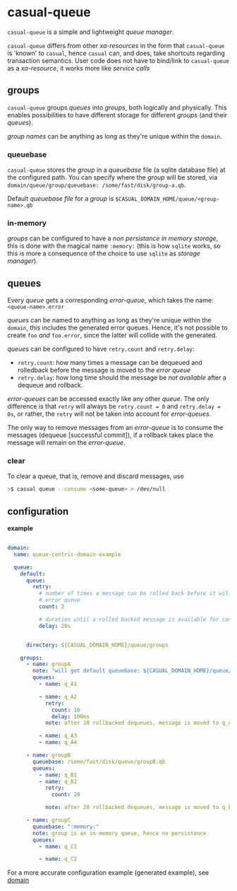 # casual-queue

`casual-queue` is a simple and lightweight _queue manager_.


`casual-queue` differs from other _xa-resources_ in the form that `casual-queue` is 'known' to `casual`, 
hence `casual` can, and does, take shortcuts regarding transaction semantics. User code does not have 
to bind/link to `casual-queue` as a _xa-resource_, it works more like _service calls_ 

## groups

`casual-queue` groups _queues_ into _groups_, both logically and physically. This enables possibilities to
have different storage for different _groups_ (and their _queues_).

_group names_ can be anything as long as they're unique within the `domain`.

### queuebase
`casual-queue` stores the _group_ in a _queuebase_ file (a sqlite database file) at the configured path.
You can specify where the _group_ will be stored, via `domain/queue/group/queuebase: /some/fast/disk/group-a.qb`.

Default _queuebase file_ for a _group_ is `$CASUAL_DOMAIN_HOME/queue/<group-name>.qb`

### in-memory

_groups_ can be configured to have a _non persistance in memory storage_, this is done with the magical name `:memory:` 
(this is how `sqlite` works, so this is more a consequence of the choice to use `sqlite` as _storage manager_).


## queues

Every _queue_ gets a corresponding _error-queue_, which takes the name: `<queue-name>.error`

_queues_ can be named to anything as long as they're unique within the `domain`, this includes the generated error queues.
Hence, it's not possible to create `foo` _and_ `foo.error`, since the latter will collide with the generated.

_queues_ can be configured to have `retry.count` and `retry.delay`:

* `retry.count`: how many times a message can be dequeued and rolledback before the message is moved to the _error queue_
* `retry.delay`: how long time should the message be _not available_ after a dequeue and rollback.

_error-queues_ can be accessed exactly like any other _queue_. The only difference is that `retry`
will always be `retry.count = 0` and `retry.delay = 0s`, or rather, the `retry` will not be taken into account for _error-queues_. 

The only way to remove messages from an _error-queue_ is to consume the messages (dequeue [successful commit]), if a rollback
takes place the message will remain on the _error-queue_. 

### clear

To clear a queue, that is, remove and discard messages, use 
```bash
>$ casual queue --consume <some-queue> > /dev/null
```

## configuration

**example**
``` yaml
 
domain:
  name: queue-centric-domain-example

  queue:
    default:
      queue:
        retry:
          # number of times a message can be rolled back before it will be moved to 
          # error queue
          count: 3 

          # duration until a rolled backed message is available for consumption (SI-units: h, min, s, ms, us, ns)
          delay: 20s


      directory: ${CASUAL_DOMAIN_HOME}/queue/groups

    groups:
      - name: groupA
        note: "will get default queuebase: ${CASUAL_DOMAIN_HOME}/queue/groupA.gb"
        queues:
          - name: q_A1

          - name: q_A2
            retry:
              count: 10
              delay: 100ms
            note: after 10 rollbacked dequeues, message is moved to q_A2.error

          - name: q_A3
          - name: q_A4

      - name: groupB
        queuebase: /some/fast/disk/queue/groupB.qb
        queues:
          - name: q_B1
          - name: q_B2
            retry:
              count: 20

            note: after 20 rollbacked dequeues, message is moved to q_B2.error. retry.delay is 'inherited' from default, if any

      - name: groupC
        queuebase: ":memory:"
        note: group is an in-memory queue, hence no persistence
        queues:
          - name: q_C1

          - name: q_C2

```

For a more accurate configuration example (generated example), see [domain][queue-configuration-example]





[queue-configuration-example]: ../../configuration/example/domain/domain.yaml